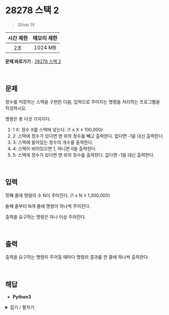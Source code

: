 # 28278 스택 2
> Silver IV

|시간 제한|메모리 제한|
|:---:|:---:|
|2초|1024 MB|

**문제 바로가기** : [28278 스택 2](https://www.acmicpc.net/problem/28278 "28278 스택 2")

</br>

## 문제
정수를 저장하는 스택을 구현한 다음, 입력으로 주어지는 명령을 처리하는 프로그램을 작성하시오.

명령은 총 다섯 가지이다.

1. 1 X: 정수 X를 스택에 넣는다. (1 ≤ X ≤ 100,000)
2. 2: 스택에 정수가 있다면 맨 위의 정수를 빼고 출력한다. 없다면 -1을 대신 출력한다.
3. 3: 스택에 들어있는 정수의 개수를 출력한다.
4. 4: 스택이 비어있으면 1, 아니면 0을 출력한다.
5. 5: 스택에 정수가 있다면 맨 위의 정수를 출력한다. 없다면 -1을 대신 출력한다.

</br>

## 입력
첫째 줄에 명령의 수 N이 주어진다. (1 ≤ N ≤ 1,000,000)

둘째 줄부터 N개 줄에 명령이 하나씩 주어진다.

출력을 요구하는 명령은 하나 이상 주어진다.

</br>

## 출력
출력을 요구하는 명령이 주어질 때마다 명령의 결과를 한 줄에 하나씩 출력한다.

</br>

## 해답
- **Python3**
<details>
<summary>접기 / 펼치기</summary>
<div markdown="1">

```py
import sys
loops = int(sys.stdin.readline())
stack = []

for _ in range(loops):
    cmd = sys.stdin.readline().rstrip()
    if cmd[0] == "1":
        stack.append(cmd[2:])
    elif cmd == "2":
        try:
            print(stack.pop())
        except:
            print(-1)
    elif cmd == "3":
        print(len(stack))
    elif cmd == "4":
        print(0 if stack else 1)
    else:
        try:
            print(stack[-1])
        except:
            print(-1)
```

</div>
</details>